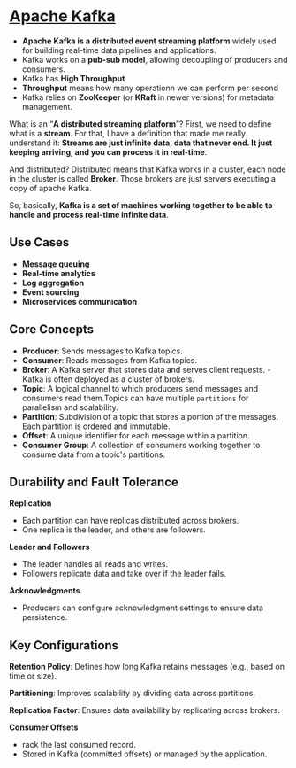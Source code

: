 # [Apache Kafka](https://medium.com/swlh/apache-kafka-what-is-and-how-it-works-e176ab31fcd5)
- **Apache Kafka is a distributed event streaming platform** widely used for building real-time data pipelines and applications.
- Kafka works on a **pub-sub model**, allowing decoupling of producers and consumers.
- Kafka has **High Throughput**
- **Throughput** means how many operationn we can perform per second
- Kafka relies on **ZooKeeper** (or **KRaft** in newer versions) for metadata management.

What is an “**A distributed streaming platform**”? First, we need to define what is a **stream**. For that, I have a definition that made me really understand it: **Streams are just infinite data, data that never end. It just keeping arriving, and you can process it in real-time**.

And distributed? Distributed means that Kafka works in a cluster, each node in the cluster is called **Broker**. Those brokers are just servers executing a copy of apache Kafka.

So, basically, **Kafka is a set of machines working together to be able to handle and process real-time infinite data**.

## Use Cases
- **Message queuing**
- **Real-time analytics**
- **Log aggregation**
- **Event sourcing**
- **Microservices communication**

## Core Concepts
- **Producer**: Sends messages to Kafka topics.
- **Consumer**: Reads messages from Kafka topics.
- **Broker**: A Kafka server that stores data and serves client requests. - Kafka is often deployed as a cluster of brokers.
- **Topic**: A logical channel to which producers send messages and consumers read them.Topics can have multiple `partitions` for parallelism and scalability.
- **Partition**: Subdivision of a topic that stores a portion of the messages. Each partition is ordered and immutable.
- **Offset**: A unique identifier for each message within a partition.
- **Consumer Group**: A collection of consumers working together to consume data from a topic's partitions.

## Durability and Fault Tolerance
**Replication**
- Each partition can have replicas distributed across brokers.
- One replica is the leader, and others are followers.

**Leader and Followers**
- The leader handles all reads and writes.
- Followers replicate data and take over if the leader fails.

**Acknowledgments**
- Producers can configure acknowledgment settings to ensure data persistence.

## Key Configurations
**Retention Policy**: Defines how long Kafka retains messages (e.g., based on time or size).

**Partitioning**: Improves scalability by dividing data across partitions.

**Replication Factor**: Ensures data availability by replicating across brokers.

**Consumer Offsets**
- rack the last consumed record.
- Stored in Kafka (committed offsets) or managed by the application.




